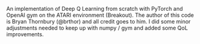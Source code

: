 An implementation of Deep Q Learning from scratch with PyTorch and OpenAI gym on the ATARI environment (Breakout). The author of this code is Bryan Thornbury (@brthor) and all credit goes to him. I did some minor adjustments needed to keep up with numpy / gym and added some QoL improvements.
